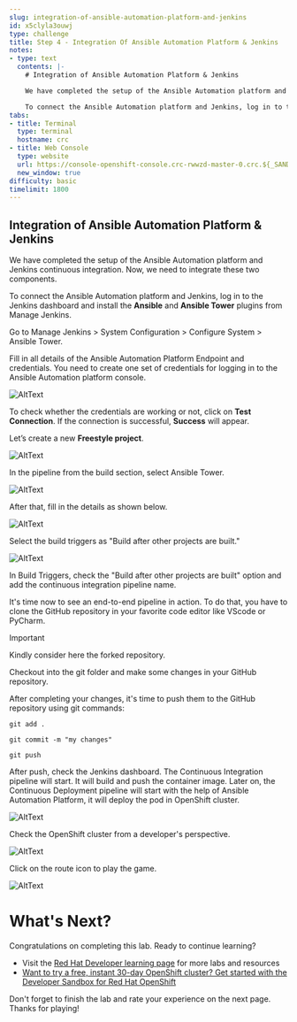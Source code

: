 ```yaml
---
slug: integration-of-ansible-automation-platform-and-jenkins
id: x5clyla3ouwj
type: challenge
title: Step 4 - Integration Of Ansible Automation Platform & Jenkins
notes:
- type: text
  contents: |-
    # Integration of Ansible Automation Platform & Jenkins

    We have completed the setup of the Ansible Automation platform and Jenkins continuous integration.

    To connect the Ansible Automation platform and Jenkins, log in to the Jenkins dashboard and install the **Ansible** and **Ansible Tower** plugins from Manage Jenkins.
tabs:
- title: Terminal
  type: terminal
  hostname: crc
- title: Web Console
  type: website
  url: https://console-openshift-console.crc-rwwzd-master-0.crc.${_SANDBOX_ID}.instruqt.io
  new_window: true
difficulty: basic
timelimit: 1800
---
```

## Integration of Ansible Automation Platform & Jenkins

We have completed the setup of the Ansible Automation platform and Jenkins continuous integration. Now, we need to integrate these two components.

To connect the Ansible Automation platform and Jenkins, log in to the Jenkins dashboard and install the **Ansible** and **Ansible Tower** plugins from Manage Jenkins.

Go to Manage Jenkins > System Configuration > Configure System > Ansible Tower.

Fill in all details of the Ansible Automation Platform Endpoint and credentials. You need to create one set of credentials for logging in to the Ansible Automation platform console.

![AltText](https://github.com/redhat-developer-demos/ansible-automation-platform-continous-delivery-demo/blob/main/assets/jenkins_tower_conf.png?raw=true)

To check whether the credentials are working or not, click on **Test Connection**. If the connection is successful, **Success** will appear.

Let’s create a new **Freestyle project**.

![AltText](https://github.com/redhat-developer-demos/ansible-automation-platform-continous-delivery-demo/blob/main/assets/jenkins_freestyle_select.png?raw=true)

In the pipeline from the build section, select Ansible Tower.

![AltText](https://github.com/redhat-developer-demos/ansible-automation-platform-continous-delivery-demo/blob/main/assets/jenkins_build_tower_select.png?raw=true)

After that, fill in the details as shown below.

![AltText](https://github.com/redhat-developer-demos/ansible-automation-platform-continous-delivery-demo/blob/main/assets/jenkins_tower_pipeline_filled.png?raw=true)

Select the build triggers as "Build after other projects are built."

![AltText](https://github.com/redhat-developer-demos/ansible-automation-platform-continous-delivery-demo/blob/main/assets/jenkins_ci_trigger_in_cd.png?raw=true)

In Build Triggers, check the "Build after other projects are built" option and add the continuous integration pipeline name.

It's time now to see an end-to-end pipeline in action. To do that, you have to clone the GitHub repository in your favorite code editor like VScode or PyCharm.
> [!IMPORTANT]
> Kindly consider here the forked repository.

Checkout into the git folder and make some changes in your GitHub repository.


After completing your changes, it's time to push them to the GitHub repository using git commands:

```
git add .
```

```
git commit -m "my changes"
```

```
git push
```

After push, check the Jenkins dashboard. The Continuous Integration pipeline will start. It will build and push the container image. Later on, the Continuous Deployment pipeline will start with the help of Ansible Automation Platform,  it will deploy the pod in OpenShift cluster.

![AltText](https://github.com/redhat-developer-demos/ansible-automation-platform-continous-delivery-demo/blob/main/assets/jenkins_cd_op.png?raw=true)

Check the OpenShift cluster from a developer's perspective.

![AltText](https://github.com/redhat-developer-demos/ansible-automation-platform-continous-delivery-demo/blob/main/assets/openshift_game_dployed.png?raw=true)

Click on the route icon to play the game.

![AltText](https://github.com/redhat-developer-demos/ansible-automation-platform-continous-delivery-demo/blob/main/assets/playing_game.png?raw=true)

# What's Next?

Congratulations on completing this lab. Ready to continue learning?

* Visit the [Red Hat Developer learning page](https://developers.redhat.com/learn) for more labs and resources
* [Want to try a free, instant 30-day OpenShift cluster? Get started with the Developer Sandbox for Red Hat OpenShift](https://developers.redhat.com/developer-sandbox)

Don't forget to finish the lab and rate your experience on the next page. Thanks for playing!